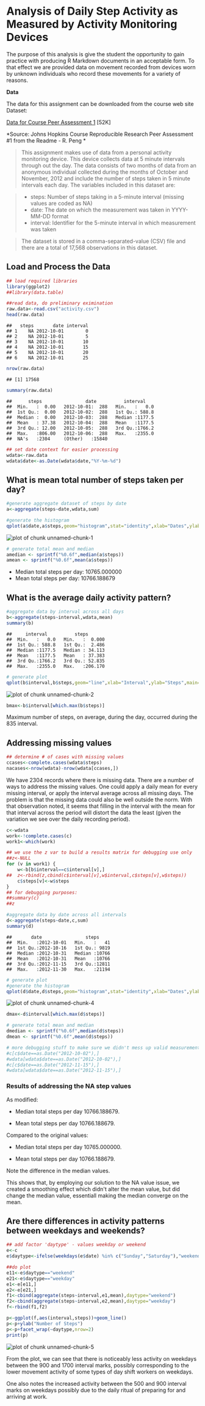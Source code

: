 # Analysis of Daily Step Activity as Measured by Activity Monitoring Devices

The purpose of this analysis is give the student the opportunity to gain practice with producing R Markdown documents in an acceptable form.  To that effect we are provided data on movement recorded from devices worn by unknown individuals who record these movements for a variety of reasons. 


**Data**

The data for this assignment can be downloaded from the course web site Dataset:

[Data for Course Peer Assessment 1](https://d396qusza40orc.cloudfront.net/repdata%2Fdata%2Factivity.zip) [52K] 

*Source: Johns Hopkins Course Reproducible Research Peer Assessment #1 from the Readme - R. Peng  *

>This assignment makes use of data from a personal activity monitoring device. This device collects data at 5 minute intervals through out the day. The data consists of two months of data from an anonymous individual collected during the months of October and November, 2012 and include the number of steps taken in 5 minute intervals each day.
>The variables included in this dataset are:

> * steps: Number of steps taking in a 5-minute interval (missing values are coded as NA)
> * date: The date on which the measurement was taken in YYYY-MM-DD format
> * interval: Identifier for the 5-minute interval in which measurement was taken

>The dataset is stored in a comma-separated-value (CSV) file and there are a total of 17,568 observations in this dataset.

## Load and Process the Data

```r
## load required libraries
library(ggplot2)
##library(data.table)

##read data, do preliminary eximination
raw.data<-read.csv("activity.csv")
head(raw.data)
```

```
##   steps       date interval
## 1    NA 2012-10-01        0
## 2    NA 2012-10-01        5
## 3    NA 2012-10-01       10
## 4    NA 2012-10-01       15
## 5    NA 2012-10-01       20
## 6    NA 2012-10-01       25
```

```r
nrow(raw.data)
```

```
## [1] 17568
```

```r
summary(raw.data)
```

```
##      steps                date          interval     
##  Min.   :  0.00   2012-10-01:  288   Min.   :   0.0  
##  1st Qu.:  0.00   2012-10-02:  288   1st Qu.: 588.8  
##  Median :  0.00   2012-10-03:  288   Median :1177.5  
##  Mean   : 37.38   2012-10-04:  288   Mean   :1177.5  
##  3rd Qu.: 12.00   2012-10-05:  288   3rd Qu.:1766.2  
##  Max.   :806.00   2012-10-06:  288   Max.   :2355.0  
##  NA's   :2304     (Other)   :15840
```

```r
## set date context for easier processing
wdata<-raw.data
wdata$date<-as.Date(wdata$date,"%Y-%m-%d")
```

## What is mean total number of steps taken per day?


```r
#generate aggregate dataset of steps by date
a<-aggregate(steps~date,wdata,sum)

#generate the histogram
qplot(a$date,a$steps,geom="histogram",stat="identity",xlab="Dates",ylab="Steps",main="Total Steps by Date")
```

![plot of chunk unnamed-chunk-1](figure/unnamed-chunk-1-1.png) 

```r
# generate total mean and median
amedian <- sprintf("%0.6f",median(a$steps))
amean <- sprintf("%0.6f",mean(a$steps))
```

- Median total steps per day: 10765.000000
- Mean total steps per day: 10766.188679

## What is the average daily activity pattern?


```r
#aggregate data by interval across all days
b<-aggregate(steps~interval,wdata,mean)
summary(b)
```

```
##     interval          steps        
##  Min.   :   0.0   Min.   :  0.000  
##  1st Qu.: 588.8   1st Qu.:  2.486  
##  Median :1177.5   Median : 34.113  
##  Mean   :1177.5   Mean   : 37.383  
##  3rd Qu.:1766.2   3rd Qu.: 52.835  
##  Max.   :2355.0   Max.   :206.170
```

```r
# generate plot
qplot(b$interval,b$steps,geom="line",xlab="Interval",ylab="Steps",main="Total Steps by Interval")
```

![plot of chunk unnamed-chunk-2](figure/unnamed-chunk-2-1.png) 

```r
bmax<-b$interval[which.max(b$steps)]
```

Maximum number of steps, on average, during the day, occurred during the 835 interval.

## Addressing missing values

```r
## determine # of cases with missing values
ccases<-complete.cases(wdata$steps)
nacases<-nrow(wdata)-nrow(wdata[ccases,])
```

We have 2304 records where there is missing data.
There are a number of ways to address the missing values.  One could apply a daily mean for every missing interval, or apply the interval average across all missing days.  The problem is that the missing data could also be well outside the norm.  With that observation noted, it seems that filling in the interval with the mean for that interval across the period will distort the data the least (given the variation we see over the daily recording period).


```r
c<-wdata
work<-!complete.cases(c)
work1<-which(work)

## we use the z var to build a results matrix for debugging use only
##z<-NULL
for (v in work1) {
    w<-b[b$interval==c$interval[v],]
##  z<-rbind(z,cbind(c$interval[v],w$interval,c$steps[v],w$steps))
    c$steps[v]<-w$steps
}
## for debugging purposes:
##summary(c)
##z

#aggregate data by date across all intervals
d<-aggregate(steps~date,c,sum)
summary(d)
```

```
##       date                steps      
##  Min.   :2012-10-01   Min.   :   41  
##  1st Qu.:2012-10-16   1st Qu.: 9819  
##  Median :2012-10-31   Median :10766  
##  Mean   :2012-10-31   Mean   :10766  
##  3rd Qu.:2012-11-15   3rd Qu.:12811  
##  Max.   :2012-11-30   Max.   :21194
```

```r
# generate plot
#generate the histogram
qplot(d$date,d$steps,geom="histogram",stat="identity",xlab="Dates",ylab="Steps",main="Total Steps by Date")
```

![plot of chunk unnamed-chunk-4](figure/unnamed-chunk-4-1.png) 

```r
dmax<-d$interval[which.max(d$steps)]

# generate total mean and median
dmedian <- sprintf("%0.6f",median(d$steps))
dmean <- sprintf("%0.6f",mean(d$steps))

# more debugging stuff to make sure we didn't mess up valid measurements
#c[c$date==as.Date("2012-10-02"),]
#wdata[wdata$date==as.Date("2012-10-02"),]
#c[c$date==as.Date("2012-11-15"),]
#wdata[wdata$date==as.Date("2012-11-15"),]
```
### Results of addressing the NA step values
As modified:

- Median total steps per day 10766.188679.

- Mean total steps per day 10766.188679.

Compared to the original values:

- Median total steps per day 10765.000000.

- Mean total steps per day 10766.188679.

Note the difference in the median values.  

This shows that, by employing our solution to the NA
value issue, we created a smoothing effect which didn't alter the mean value, but did change the median value, essentiall making the median converge on the mean.

## Are there differences in activity patterns between weekdays and weekends?


```r
## add factor 'daytype' - values weekday or weekend
e<-c
e$daytype<-ifelse(weekdays(e$date) %in% c("Sunday","Saturday"),"weekend","weekday")

##do plot
e11<-e$daytype=="weekend"
e21<-e$daytype=="weekday"
e1<-e[e11,]
e2<-e[e21,]
f1<-cbind(aggregate(steps~interval,e1,mean),daytype="weekend")
f2<-cbind(aggregate(steps~interval,e2,mean),daytype="weekday")
f<-rbind(f1,f2)

p<-ggplot(f,aes(interval,steps))+geom_line()
p<-p+ylab("Number of Steps")
p<-p+facet_wrap(~daytype,nrow=2)
print(p)
```

![plot of chunk unnamed-chunk-5](figure/unnamed-chunk-5-1.png) 


From the plot, we can see that there is noticeably less activity on weekdays between the 900 and 1700 interval marks, possibly corresponding to the lower movement activity of some types of day shift workers on weekdays.

One also notes the increased activity between the 500 and 900 interval marks on weekdays possibly due to the daily ritual of preparing for and arriving at work.
